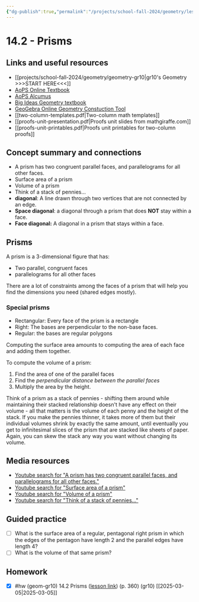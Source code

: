 ```yaml
---
{"dg-publish":true,"permalink":"/projects/school-fall-2024/geometry/lessons/14-2-prisms/"}
---
```



#  14.2 - Prisms

## Links and useful resources 

- [[projects/school-fall-2024/geometry/geometry-gr10\|gr10's Geometry >>>START HERE<<<]]
- [AoPS Online Textbook](https://artofproblemsolving.com/ebooks/intro-geometry-ebook/c0toc)
- [AoPS Alcumus](https://artofproblemsolving.com/teacher/students)
- [Big Ideas Geometry textbook](https://bim.easyaccessmaterials.com/?level=12)
- [GeoGebra Online Geometry Constuction Tool](https://www.geogebra.org/geometry?lang=en/)
- [[two-column-templates.pdf|Two-column math templates]]
- [[proofs-unit-presentation.pdf|Proofs unit slides from mathgiraffe.com]]
- [[proofs-unit-printables.pdf|Proofs unit printables for two-column proofs]]



## Concept summary and connections


- A prism has two congruent parallel faces, and parallelograms for all other faces. 
- Surface area of a prism 
- Volume of a prism 
- Think of a stack of pennies... 
- **diagonal**: A line drawn through two vertices that are not connected by an edge.
- **Space diagonal**: a diagonal through a prism that does **NOT** stay within a face.
- **Face diagonal:** A diagonal in a prism that stays within a face.
## Prisms

A prism is a 3-dimensional figure that has:

- Two parallel, congruent faces
- parallelograms for all other faces

There are a lot of constraints among the faces of a prism that will help you find the dimensions you need (shared edges mostly). 

### Special prisms

- Rectangular: Every face of the prism is a rectangle
- Right: The bases are perpendicular to the non-base faces.
- Regular: the bases are regular polygons

Computing the surface area amounts to computing the area of each face and adding them together. 

To compute the volume of a prism:

1. Find the area of one of the parallel faces
2. Find the *perpendicular distance between the parallel faces*
3. Multiply the area by the height.

Think of a prism as a stack of pennies - shifting them around while maintaining their stacked relationship doesn't have any effect on their volume - all that matters is the volume of each penny and the height of the stack. If you make the pennies thinner, it takes more of them but their individual volumes shrink by exactly the same amount, until eventually you get to infinitesimal slices of the prism that are stacked like sheets of paper. Again, you can skew the stack any way you want without changing its volume.

## Media resources

- [Youtube search for "A prism has two congruent parallel faces, and parallelograms for all other faces."](https://www.youtube.com/results?search_query=A%20prism%20has%20two%20congruent%20parallel%20faces,%20and%20parallelograms%20for%20all%20other%20faces.) 
- [Youtube search for "Surface area of a prism"](https://www.youtube.com/results?search_query=Surface%20area%20of%20a%20prism) 
- [Youtube search for "Volume of a prism"](https://www.youtube.com/results?search_query=Volume%20of%20a%20prism) 
- [Youtube search for "Think of a stack of pennies..."](https://www.youtube.com/results?search_query=Think%20of%20a%20stack%20of%20pennies...) 

## Guided practice


- [ ] What is the surface area of a regular, pentagonal right prism in which the edges of the pentagon have length 2 and the parallel edges have length 4?  
- [ ] What is the volume of that same prism?  

## Homework


- [x] #hw (geom-gr10) 14.2 Prisms ([lesson link](https://school.ginosterous.com/projects/school-fall-2024/geometry/lessons/14-2-prisms)) (p. 360) (gr10) [[2025-03-05\|2025-03-05]]


